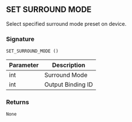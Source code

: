 ## SET SURROUND MODE

Select specified surround mode preset on device.


### Signature

`SET_SURROUND_MODE ()`


| Parameter | Description |
| --- | --- |
| int | Surround Mode |
| int | Output Binding ID |


### Returns

`None`